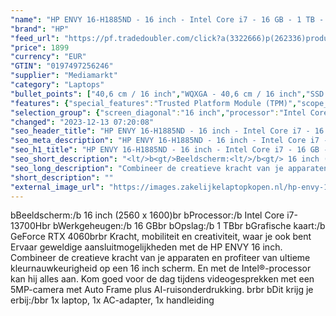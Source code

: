 ```yaml
---
"name": "HP ENVY 16-H1885ND - 16 inch - Intel Core i7 - 16 GB - 1 TB - GeForce RTX 4060"
"brand": "HP"
"feed_url": "https://pf.tradedoubler.com/click?a(3322666)p(262336)product(50617-1758395)ttid(3)url(https%3A%2F%2Fwww.mediamarkt.nl%2Fnl%2Fproduct%2F_hp-envy-16-h1885nd-16-inch-intel-core-i7-16-gb-1-tb-1758395.html%3Futm_source%3Dtradedoubler%26utm_medium%3Daff-comparison%26utm_term%3D1758395)"
"price": 1899
"currency": "EUR"
"GTIN": "0197497256246"
"supplier": "Mediamarkt"
"category": "Laptops"
"bullet_points": ["40,6 cm / 16 inch","WQXGA - 40,6 cm / 16 inch","SSD , 1 TB , PCI Express","USB Type-C DisplayPort alternatieve modus, 2x USB 3.2 Gen 2 (3.1 Gen 2) Type-A, 1x HDMI, 2x Thunderbolt 4, Combo koptelefoon/microfoon port","Lithium polymer","37.44 cm x 1.99 cm x 25.24 cm / 2.34 kg"]
"features": {"special_features":"Trusted Platform Module (TPM)","scope_of_delivery":"1x laptop, 1x AC-adapter, 1x handleiding","depth":"25,24 cm","product_introduction_date":"2023-04-26","additional_update_information":"Voor zover op de afbeeldingen apps worden getoond, geldt dat MediaMarkt niet kan garanderen dat de apps tijdens de volledige levensduur van het product goed zullen blijven functioneren. Dit hangt af van het beleid van de fabrikant.","connections":"USB Type-C DisplayPort alternatieve modus, 2x USB 3.2 Gen 2 (3.1 Gen 2) Type-A, 1x HDMI, 2x Thunderbolt 4, Combo koptelefoon/microfoon port","min_duration_supported_software_updates":"2 jaar","bluetooth":"Ja","screen_diagonal_cm":"40,6 cm","dimensions_weight":"37.44 cm x 1.99 cm x 25.24 cm / 2.34 kg","hard_disk_1":"SSD , 1 TB , PCI Express","panel_type":"IPS (In-Plane Switching)","total_storage_space_in_gb":"1 TB","brightness":"400 cd/m²","previous_price":"2099.00","capacity_of_1_hard_disk":"1 TB","processor":"Intel Core i7-13700H","product_height":"1,99 cm","product_width":"37,44 cm","old_price":"2099.00","touchscreen":"Ja","battery_capacity":"83 Wh","speakers":"Ja","convertibility":"Vast scherm","memory_speeds":"5200 MHz","short_description":"16 inch WQXGA • Intel Core i7-13700H • 16 GB • 1 TB SSD • NVIDIA GeForce RTX 4060 (8 GB)","model_year":"2023","dedicated_graphics_memory":"8 GB","shipping_costs":"0.00","memory_size":"16 GB","product_manufacturer":"HP","weight":"2,34 kg","integrated_mike":"Nee","processor_speed_with_turbo":"5.0 GHz","processor_brand":"Intel®","delivery_time":"1","bluetooth_version":"5.3","number_of_processor_cores":"14","color":"Zilver","height":"1,99 cm","battery_type":"Lithium polymer","product_type":"Laptop","manufacturer_part_number":"81Q50EA#ABH","type_of_1_hard_disk":"SSD","ram_configuration":"2 x 8 GB","resolution":"2560 x 1600","ram_type":"DDR5","front_camera":"Ja","integrated_webcam":"Ja","update_policy":"Onbekend","wlan":"Ja","processor_model":"Core™ i7","warranty_note":"Geen aanvullende garantie-informatie","charge_time_from_manufacturer":"Snelle oplaadtijd (50%): 30 min","product_depth":"25,24 cm","screen_diagonal_cm_inch":"40,6 cm / 16 inch","image_quality":"WQXGA","screen_diagonal_inches":"16 inch","card_reader":"Ja","wlan_standards":"WiFi 6E (802.11AX)","manufacturer_supported_software_updates":"Ja","total_storage_space":"1 TB","graphics_card":"NVIDIA GeForce RTX 4060"}
"selection_group": {"screen_diagonal":"16 inch","processor":"Intel Core i7","changed_price_past_3_days":false,"product_family":"Envy"}
"changed": "2023-12-13 07:20:08"
"seo_header_title": "HP ENVY 16-H1885ND - 16 inch - Intel Core i7 - 16 GB - 1 TB - GeForce RTX 4060"
"seo_meta_description": "HP ENVY 16-H1885ND - 16 inch - Intel Core i7 - 16 GB - 1 TB - GeForce RTX 4060"
"seo_h1_title": "HP ENVY 16-H1885ND - 16 inch - Intel Core i7 - 16 GB - 1 TB - GeForce RTX 4060"
"seo_short_description": "<lt/>b<gt/>Beeldscherm:<lt/>/b<gt/> 16 inch (2560 x 1600)<lt/>br<gt/> <lt/>b<gt/>Processor:<lt/>/b<gt/> Intel Core i7-13700H<lt/>br<gt/> <lt/>b<gt/>Werkgeheugen:<lt/>/b<gt/> 16 GB<lt/>br<gt/> <lt/>b<gt/>Opslag:<lt/>/b<gt/> 1 TB<lt/>br<gt/> <lt/>b<gt/>Grafische kaart:<lt/>/b<gt/> GeForce RTX 4060<lt/>br<gt/><lt/>br<gt/> Kracht, mobiliteit en creativiteit, waar je ook bent Ervaar geweldige aansluitmogelijkheden met de HP ENVY 16 inch."
"seo_long_description": "Combineer de creatieve kracht van je apparaten en profiteer van ultieme kleurnauwkeurigheid op een 16 inch scherm. En met de Intel®-processor kan hij alles aan. Kom goed voor de dag tijdens videogesprekken met een 5MP-camera met Auto Frame plus AI-ruisonderdrukking. <lt/>br<gt/><lt/>br<gt/> <lt/>b<gt/>Dit krijg je erbij:<lt/>/b<gt/><lt/>br<gt/> 1x laptop, 1x AC-adapter, 1x handleiding"
"short_description": ""
"external_image_url": "https://images.zakelijkelaptopkopen.nl/hp-envy-16-h1885nd-16-inch-intel-core-i7-16-gb-1-tb-1758395.webp"
---
```


<lt/>b<gt/>Beeldscherm:<lt/>/b<gt/> 16 inch (2560 x 1600)<lt/>br<gt/> <lt/>b<gt/>Processor:<lt/>/b<gt/> Intel Core i7-13700H<lt/>br<gt/> <lt/>b<gt/>Werkgeheugen:<lt/>/b<gt/> 16 GB<lt/>br<gt/> <lt/>b<gt/>Opslag:<lt/>/b<gt/> 1 TB<lt/>br<gt/> <lt/>b<gt/>Grafische kaart:<lt/>/b<gt/> GeForce RTX 4060<lt/>br<gt/><lt/>br<gt/> Kracht, mobiliteit en creativiteit, waar je ook bent Ervaar geweldige aansluitmogelijkheden met de HP ENVY 16 inch. Combineer de creatieve kracht van je apparaten en profiteer van ultieme kleurnauwkeurigheid op een 16 inch scherm. En met de Intel®-processor kan hij alles aan. Kom goed voor de dag tijdens videogesprekken met een 5MP-camera met Auto Frame plus AI-ruisonderdrukking. <lt/>br<gt/><lt/>br<gt/> <lt/>b<gt/>Dit krijg je erbij:<lt/>/b<gt/><lt/>br<gt/> 1x laptop, 1x AC-adapter, 1x handleiding